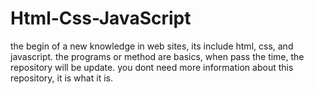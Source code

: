 # Html-Css-JavaScript
the begin of a new knowledge in web sites, its include html, css, and javascript. the programs or method are basics, when pass the time, the repository will be update.
you dont need more information about this repository, it is what it is.
